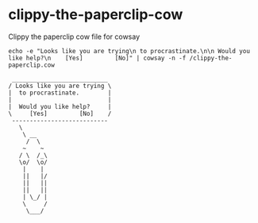 # clippy-the-paperclip-cow
Clippy the paperclip cow file for cowsay
  
`echo -e "Looks like you are trying\n to procrastinate.\n\n Would you like help?\n    [Yes]         [No]" | cowsay -n -f /clippy-the-paperclip.cow`

```
 ___________________________
/ Looks like you are trying \
|  to procrastinate.        |
|                           |
|  Would you like help?     |
\     [Yes]         [No]    /
 ---------------------------
   \     
    \ __ 
     /  \  
    ~    ~ 
   / \  /_\
   \o/  \o/
    |    | 
    ||   |/
    ||   ||
    ||   ||
    | \_/ |
    \     /
     \___/  

```
